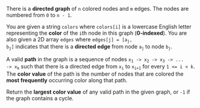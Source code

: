There is a **directed graph** of `n` colored nodes and `m` edges. The nodes are numbered from `0` to `n - 1`.

You are given a string `colors` where `colors[i]` is a lowercase English letter representing the **color** of the `i`th node in this graph (**0-indexed**). You are also given a 2D array `edges` where <code>edges[j] = [a<sub>j</sub>, b<sub>j</sub>]</code> indicates that there is a **directed edge** from node <code>a<sub>j</sub></code> to node <code>b<sub>j</sub></code>.

A valid **path** in the graph is a sequence of nodes <code>x<sub>1</sub> -> x<sub>2</sub> -> x<sub>3</sub> -> ... -> x<sub>k</sub></code> such that there is a directed edge from <code>x<sub>i</sub></code> to <code>x<sub>i+1</sub></code> for every `1 <= i < k`. The **color value** of the path is the number of nodes that are colored the **most frequently** occurring color along that path.

Return the **largest color value** of any valid path in the given graph, or `-1` if the graph contains a cycle.